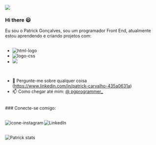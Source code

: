 ![](https://komarev.com/ghpvc/?username=Patrick-Carvalho-DEV)
### Hi there :smiley:


Eu sou o Patrick Gonçalves, sou um programador Front End, atualmente estou aprendendo e criando projetos com:
<br>
<br>
 - <img src="https://img.shields.io/badge/HTML5-E34F26?style=for-the-badge&logo=html5&logoColor=white" alt="html-logo" />
 - <img src="https://img.shields.io/badge/CSS3-1572B6?style=for-the-badge&logo=css3&logoColor=white" alt="logo-css" />
 - <img src="https://img.shields.io/badge/JavaScript-F7DF1E?style=for-the-badge&logo=javascript&logoColor=black" />
<br>

 - :speech_balloon: Pergunte-me sobre qualquer coisa (https://www.linkedin.com/in/patrick-carvalho-435a0631a)
 - :mailbox: Como chegar até mim: [@ pgprogrammer_](https://www.instagram.com/pgprogrammer_)

<br />
### Conecte-se comigo:
<br>
<br>
<p>
 <a href="https://www.instagram.com/pgprogrammer_">
 <img align="left" alt="icone-instagram" src="https://img.shields.io/badge/Instagram-E4405F?style=for-the-badge&logo=instagram&logoColor=white" />
 </a>
 <a href="https://www.linkedin.com/in/meuusuário/">
 <img align="left" alt="LinkedIn" src="https://img.shields.io/badge/LinkedIn-0077B5?style=for-the-badge&logo=linkedin&logoColor=white" />
 </a>
 </p>
 <br />
 <br />

 ![Patrick stats](https://github-readme-stats.vercel.app/api?username=Patrick-Carvalho-DEV&show_icons=true&theme=radical)

 
